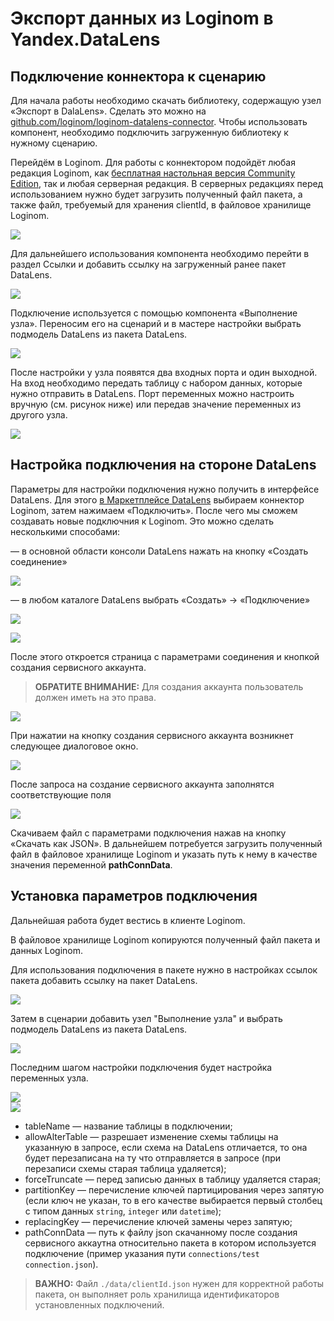 # Экспорт данных из Loginom в Yandex.DataLens

## Подключение коннектора к сценарию

Для начала работы необходимо скачать библиотеку, содержащую узел «Экспорт в DalaLens». Сделать это можно на [github.com/loginom/loginom-datalens-connector](https://github.com/loginom/loginom-datalens-connector). Чтобы использовать компонент, необходимо подключить загруженную библиотеку к нужному сценарию.

Перейдём в Loginom. Для работы с коннектором подойдёт любая редакция Loginom, как [бесплатная настольная версия Community Edition](https://loginom.ru/download), так и любая серверная редакция. В серверных редакциях перед использованием нужно будет загрузить полученный файл пакета, а также файл, требуемый для хранения clientId, в файловое хранилище Loginom.

![](./img/ConSetup.png)

Для дальнейшего использования компонента необходимо перейти в раздел Ссылки и добавить ссылку на загруженный ранее пакет DataLens.

![](./img/datalens-connect-library.gif)

Подключение используется с помощью компонента «Выполнение узла». Переносим его на сценарий и в мастере настройки выбрать подмодель DataLens из пакета DataLens.

![](./img/datalens-component-run.gif)

После настройки у узла появятся два входных порта и один выходной. На вход необходимо передать таблицу с набором данных, которые нужно отправить в DataLens. Порт переменных можно настроить вручную (см. рисунок ниже) или передав значение переменных из другого узла.

![](./img/datalens-variables-set.gif)

## Настройка подключения на стороне DataLens

Параметры для настройки подключения нужно получить в интерфейсе DataLens. Для этого [в Маркетплейсе DataLens](https://datalens.yandex.ru/marketplace) выбираем коннектор Loginom, затем нажимаем «Подключить». После чего мы сможем создавать новые подключния к Loginom. Это можно сделать несколькими способами:

— в основной области консоли DataLens нажать на кнопку «Создать соединение»

![](./img/workflow.png)

— в любом каталоге DataLens выбрать «Создать» → «Подключение»

![](./img/CreCon1.png)

![](./img/CreCon2.png)

После этого откроется страница с параметрами соединения и кнопкой создания сервисного аккаунта.

> **ОБРАТИТЕ ВНИМАНИЕ:** Для создания аккаунта пользователь должен иметь на это права.

![](./Img/ConSet1.png)

При нажатии на кнопку создания сервисного аккаунта возникнет следующее диалоговое окно.

![](./Img/ConSet2.png)

После запроса на создание сервисного аккаунта заполнятся соответствующие поля

![](./Img/ConSet3.png)

Скачиваем файл с параметрами подключения нажав на кнопку «Скачать как JSON». В дальнейшем потребуется загрузить полученный файл в файловое хранилище Loginom и указать путь к нему в качестве значения переменной **pathConnData**.

## Установка параметров подключения

Дальнейшая работа будет вестись в клиенте Loginom.

В файловое хранилище Loginom копируются полученный файл пакета и данных Loginom.

Для использования подключения в пакете нужно в настройках ссылок пакета добавить ссылку на пакет DataLens.

![](./Img/ConSet4.png)

Затем в сценарии добавить узел "Выполнение узла" и выбрать подмодель DataLens из пакета DataLens.

![](./Img/ConSet5.png)

Последним шагом настройки подключения будет настройка переменных узла.

![](./Img/ConSet6.png)</br>
![](./Img/ConSet7.png)



 * tableName — название таблицы в подключении;
 * allowAlterTable — разрешает изменение схемы таблицы на указанную в запросе, если схема на DataLens отличается, то она будет перезаписана на ту что отправляется в запросе (при перезаписи схемы старая таблица удаляется);
 * forceTruncate — перед записью данных в таблицу удаляется старая;
 * partitionKey — перечисление ключей партицирования через запятую (если ключ не указан, то в его качестве выбирается первый столбец с типом данных `string`, `integer` или `datetime`);
 * replacingKey — перечисление ключей замены через запятую;
 * pathConnData — путь к файлу json скачанному после создания сервисного аккаутна относительно пакета в котором используется подключение (пример указания пути `connections/test connection.json`).

> **ВАЖНО:** Файл `./data/clientId.json` нужен для корректной работы пакета, он выполняет роль хранилища идентификаторов установленных подключений.